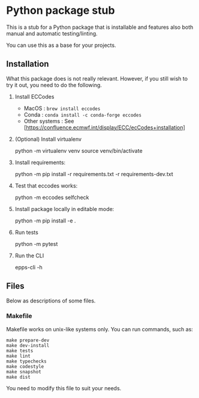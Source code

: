 # Python package stub

This is a stub for a Python package that is installable and features also 
both manual and automatic testing/linting.

You can use this as a base for your projects.

## Installation

What this package does is not really relevant. However, if you still wish to
try it out, you need to do the following.

1. Install ECCodes

    - MacOS : `brew install eccodes`
    - Conda : `conda install -c conda-forge eccodes`
    - Other systems : See [https://confluence.ecmwf.int/display/ECC/ecCodes+installation]

2. (Optional) Install virtualenv
    
    python -m virtualenv venv
    source venv/bin/activate

3. Install requirements:

    python -m pip install -r requirements.txt -r requirements-dev.txt

4. Test that eccodes works:

    python -m eccodes selfcheck

5. Install package locally in editable mode:

    python -m pip install -e .

6. Run tests

    python -m pytest

7. Run the CLI

    epps-cli -h

## Files

Below as descriptions of some files.

### Makefile

Makefile works on unix-like systems only. You can run commands, such as:

    make prepare-dev
    make dev-install
    make tests
    make lint
    make typechecks
    make codestyle
    make snapshot
    make dist

You need to modify this file to suit your needs. 